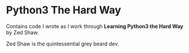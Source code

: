 # Python3 The Hard Way
Contains code I wrote as I work through **Learning Python3 the Hard Way** by Zed Shaw.

Zed Shaw is the quintessential grey beard dev.
